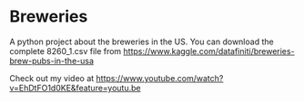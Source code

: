 # Breweries
A python project about the breweries in the US.
You can download the complete 8260_1.csv file from https://www.kaggle.com/datafiniti/breweries-brew-pubs-in-the-usa

Check out my video at https://www.youtube.com/watch?v=EhDtFO1d0KE&feature=youtu.be
